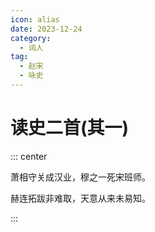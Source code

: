 ```yaml
---
icon: alias
date: 2023-12-24
category:
  - 词人
tag:
  - 赵宋
  - 咏史
---
```


# 读史二首(其一)

<!-- more -->

::: center

萧相守关成汉业，穆之一死宋班师。

赫连拓跋非难取，天意从来未易知。

:::